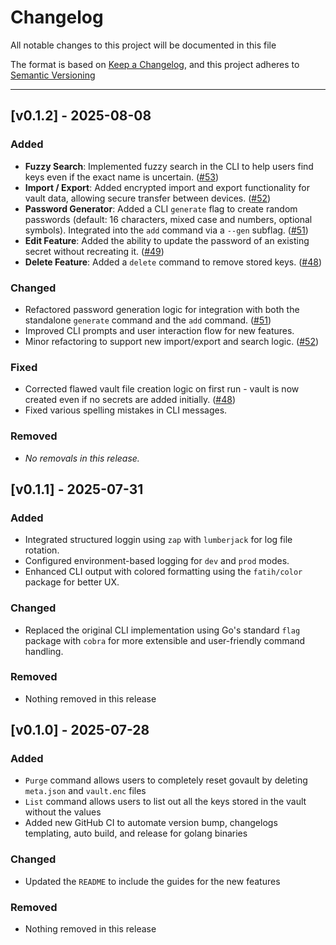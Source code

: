 # Changelog

All notable changes to this project will be documented in this file

The format is based on [Keep a Changelog](https://keepachangelog.com/en/1.0.0/),
and this project adheres to [Semantic Versioning](https://semver.org/)

---

## [v0.1.2] - 2025-08-08

### Added

- **Fuzzy Search**: Implemented fuzzy search in the CLI to help users find keys even if the exact name is uncertain. ([#53](https://github.com/Cyrof/govault/pull/53))
- **Import / Export**: Added encrypted import and export functionality for vault data, allowing secure transfer between devices. ([#52](https://github.com/Cyrof/govault/pull/52))
- **Password Generator**: Added a CLI `generate` flag to create random passwords (default: 16 characters, mixed case and numbers, optional symbols). Integrated into the `add` command via a `--gen` subflag. ([#51](https://github.com/Cyrof/govault/pull/51))
- **Edit Feature**: Added the ability to update the password of an existing secret without recreating it. ([#49](https://github.com/Cyrof/govault/pull/49))
- **Delete Feature**: Added a `delete` command to remove stored keys. ([#48](https://github.com/Cyrof/govault/pull/48))

### Changed

- Refactored password generation logic for integration with both the standalone `generate` command and the `add` command. ([#51](https://github.com/Cyrof/govault/pull/51))
- Improved CLI prompts and user interaction flow for new features.
- Minor refactoring to support new import/export and search logic. ([#52](https://github.com/Cyrof/govault/pull/52))

### Fixed

- Corrected flawed vault file creation logic on first run - vault is now created even if no secrets are added initially. ([#48](https://github.com/Cyrof/govault/pull/48))
- Fixed various spelling mistakes in CLI messages.

### Removed

- _No removals in this release._

## [v0.1.1] - 2025-07-31

### Added

- Integrated structured loggin using `zap` with `lumberjack` for log file rotation.
- Configured environment-based logging for `dev` and `prod` modes.
- Enhanced CLI output with colored formatting using the `fatih/color` package for better UX.

### Changed

- Replaced the original CLI implementation using Go's standard `flag` package with `cobra` for more extensible and user-friendly command handling.

### Removed

- Nothing removed in this release

## [v0.1.0] - 2025-07-28

### Added

- `Purge` command allows users to completely reset govault by deleting `meta.json` and `vault.enc` files
- `List` command allows users to list out all the keys stored in the vault without the values
- Added new GitHub CI to automate version bump, changelogs templating, auto build, and release for golang binaries

### Changed

- Updated the `README` to include the guides for the new features

### Removed

- Nothing removed in this release
